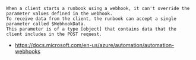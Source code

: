 
````
When a client starts a runbook using a webhook, it can't override the parameter values defined in the webhook. 
To receive data from the client, the runbook can accept a single parameter called $WebhookData. 
This parameter is of a type [object] that contains data that the client includes in the POST request.
````


* https://docs.microsoft.com/en-us/azure/automation/automation-webhooks
